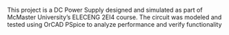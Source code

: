This project is a DC Power Supply designed and simulated as part of McMaster University’s ELECENG 2EI4 course. The circuit was modeled and tested using OrCAD PSpice to analyze performance and verify functionality
